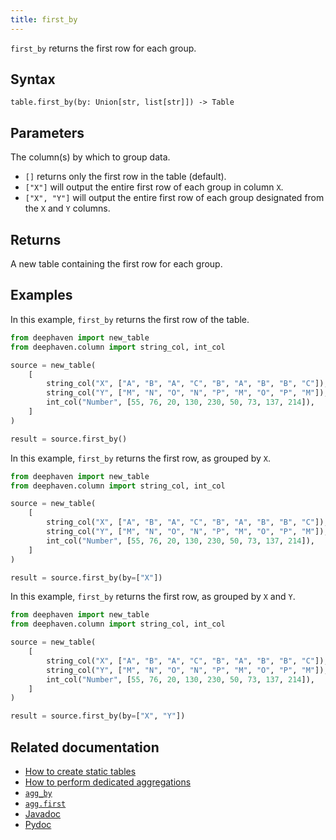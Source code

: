 ```yaml
---
title: first_by
---
```


`first_by` returns the first row for each group.

## Syntax

```
table.first_by(by: Union[str, list[str]]) -> Table
```

## Parameters

<ParamTable>
<Param name="by" type="Union[str, list[str]]" optional>

The column(s) by which to group data.

- `[]` returns only the first row in the table (default).
- `["X"]` will output the entire first row of each group in column `X`.
- `["X", "Y"]` will output the entire first row of each group designated from the `X` and `Y` columns.

</Param>
</ParamTable>

## Returns

A new table containing the first row for each group.

## Examples

In this example, `first_by` returns the first row of the table.

```python order=source,result
from deephaven import new_table
from deephaven.column import string_col, int_col

source = new_table(
    [
        string_col("X", ["A", "B", "A", "C", "B", "A", "B", "B", "C"]),
        string_col("Y", ["M", "N", "O", "N", "P", "M", "O", "P", "M"]),
        int_col("Number", [55, 76, 20, 130, 230, 50, 73, 137, 214]),
    ]
)

result = source.first_by()
```

In this example, `first_by` returns the first row, as grouped by `X`.

```python order=source,result
from deephaven import new_table
from deephaven.column import string_col, int_col

source = new_table(
    [
        string_col("X", ["A", "B", "A", "C", "B", "A", "B", "B", "C"]),
        string_col("Y", ["M", "N", "O", "N", "P", "M", "O", "P", "M"]),
        int_col("Number", [55, 76, 20, 130, 230, 50, 73, 137, 214]),
    ]
)

result = source.first_by(by=["X"])
```

In this example, `first_by` returns the first row, as grouped by `X` and `Y`.

```python order=source,result
from deephaven import new_table
from deephaven.column import string_col, int_col

source = new_table(
    [
        string_col("X", ["A", "B", "A", "C", "B", "A", "B", "B", "C"]),
        string_col("Y", ["M", "N", "O", "N", "P", "M", "O", "P", "M"]),
        int_col("Number", [55, 76, 20, 130, 230, 50, 73, 137, 214]),
    ]
)

result = source.first_by(by=["X", "Y"])
```

## Related documentation

- [How to create static tables](../../../how-to-guides/new-and-empty-table.md)
- [How to perform dedicated aggregations](../../../how-to-guides/dedicated-aggregations.md)
- [`agg_by`](./aggBy.md)
- [`agg.first`](./AggFirst.md)
- [Javadoc](https://deephaven.io/core/javadoc/io/deephaven/api/TableOperations.html#firstBy(java.lang.String...))
- [Pydoc](/core/pydoc/code/deephaven.table.html#deephaven.table.Table.first_by)
